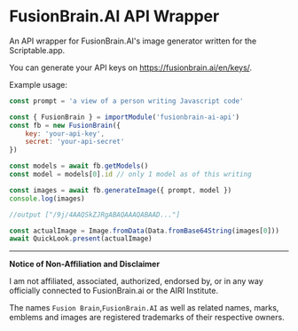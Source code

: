 # FusionBrain.AI API Wrapper

An API wrapper for FusionBrain.AI's image generator written for the Scriptable.app. 

You can generate your API keys on https://fusionbrain.ai/en/keys/.

Example usage:

```js
const prompt = 'a view of a person writing Javascript code'

const { FusionBrain } = importModule('fusionbrain-ai-api')
const fb = new FusionBrain({
    key: 'your-api-key',
    secret: 'your-api-secret'
})

const models = await fb.getModels()
const model = models[0].id // only 1 model as of this writing

const images = await fb.generateImage({ prompt, model })
console.log(images)

//output ["/9j/4AAQSkZJRgABAQAAAQABAAD..."]

const actualImage = Image.fromData(Data.fromBase64String(images[0]))
await QuickLook.present(actualImage)

```

--- 

**Notice of Non-Affiliation and Disclaimer**

I am not affiliated, associated, authorized, endorsed by, or in any way officially connected to FusionBrain.ai or the AIRI Institute.

The names `Fusion Brain`,`FusionBrain.AI` as well as related names, marks, emblems and images are registered trademarks of their respective owners.
